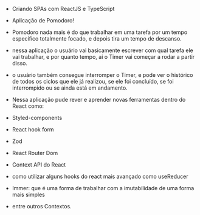 - Criando SPAs com ReactJS e TypeScript

- Aplicação de Pomodoro!

- Pomodoro nada mais é do que trabalhar em uma tarefa por um tempo específico totalmente focado,
e depois tira um tempo de descanso.

- nessa aplicação o usuário vai basicamente escrever com qual tarefa ele vai trabalhar, e 
por quanto tempo, ai o Timer vai começar a rodar a partir disso.

- o usuário também consegue interromper o Timer, e pode ver o histórico de todos os ciclos
que ele já realizou, se ele foi concluído, se foi interrompido ou se ainda está em andamento.

- Nessa aplicação pude rever e aprender novas ferramentas dentro do React como:

- Styled-components
- React hook form
- Zod
- React Router Dom
- Context API do React
- como utilizar alguns hooks do react mais avançado como useReducer
- Immer: que é uma forma de trabalhar com a imutabilidade de uma forma mais simples
- entre outros Contextos.
